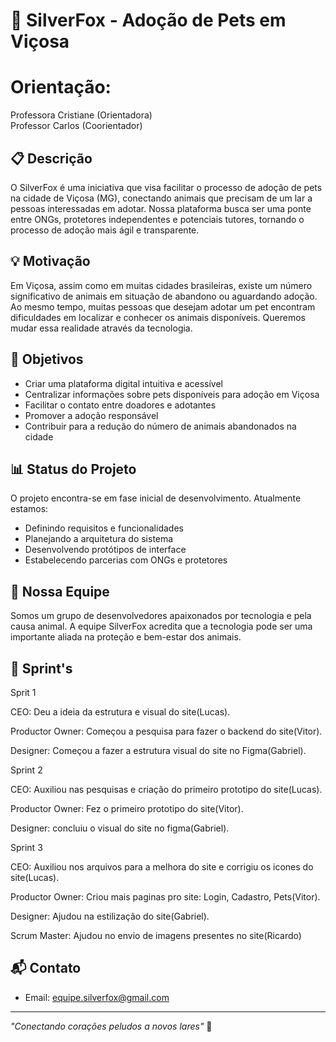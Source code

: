 # 🦊 SilverFox - Adoção de Pets em Viçosa
# Orientação:
Professora Cristiane (Orientadora) <br>
Professor Carlos (Coorientador)

## 📋 Descrição
O SilverFox é uma iniciativa que visa facilitar o processo de adoção de pets na cidade de Viçosa (MG), conectando animais que precisam de um lar a pessoas interessadas em adotar. Nossa plataforma busca ser uma ponte entre ONGs, protetores independentes e potenciais tutores, tornando o processo de adoção mais ágil e transparente.

## 💡 Motivação
Em Viçosa, assim como em muitas cidades brasileiras, existe um número significativo de animais em situação de abandono ou aguardando adoção. Ao mesmo tempo, muitas pessoas que desejam adotar um pet encontram dificuldades em localizar e conhecer os animais disponíveis. Queremos mudar essa realidade através da tecnologia.

## 🎯 Objetivos
- Criar uma plataforma digital intuitiva e acessível
- Centralizar informações sobre pets disponíveis para adoção em Viçosa
- Facilitar o contato entre doadores e adotantes
- Promover a adoção responsável
- Contribuir para a redução do número de animais abandonados na cidade

## 📊 Status do Projeto
O projeto encontra-se em fase inicial de desenvolvimento. Atualmente estamos:
- Definindo requisitos e funcionalidades
- Planejando a arquitetura do sistema
- Desenvolvendo protótipos de interface
- Estabelecendo parcerias com ONGs e protetores

## 👥 Nossa Equipe
Somos um grupo de desenvolvedores apaixonados por tecnologia e pela causa animal. A equipe SilverFox acredita que a tecnologia pode ser uma importante aliada na proteção e bem-estar dos animais.

## 🤝 Sprint's
Sprit 1

CEO: Deu a ideia da estrutura e visual do site(Lucas).

Productor Owner: Começou a pesquisa para fazer o backend do site(Vitor).

Designer: Começou a fazer a estrutura visual do site no Figma(Gabriel).

Sprint 2

CEO: Auxiliou nas pesquisas e criação do primeiro prototipo do site(Lucas).

Productor Owner: Fez o primeiro prototipo do site(Vitor).

Designer: concluiu o visual do site no figma(Gabriel).

Sprint 3

CEO: Auxiliou nos arquivos para a melhora do site e corrigiu os icones do site(Lucas).

Productor Owner: Criou mais paginas pro site: Login, Cadastro, Pets(Vitor).

Designer: Ajudou na estilização do site(Gabriel).

Scrum Master: Ajudou no envio de imagens presentes no site(Ricardo)

## 📬 Contato
- Email: equipe.silverfox@gmail.com


---
*"Conectando corações peludos a novos lares"* 🐾
